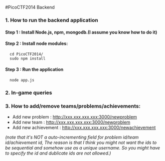#PicoCTF2014 Backend
### 1. How to run the backend application
#### Step 1 : Install Node.js, npm, mongodb.(I assume you know how to do it)
#### Step 2 : Install node modules:
      cd PicoCTF2014/
      sudo npm install
#### Step 3 : Run the application
      node app.js
      
### 2. In-game queries


### 3. How to add/remove teams/problems/achievements:
- Add new problem : http://xxx.xxx.xxx.xxx:3000/newproblem
- Add new team : http://xxx.xxx.xxx.xxx:3000/newproblem
- Add new achievement : http://xxx.xxx.xxx.xxx:3000/newachievement

*(note that it's NOT a auto-incrementing field for problem id/team id/achievement id, The reason is that I think you might not want the ids to be sequential and somehow use as a unique username. So you might have to specify the id and dublicate ids are not allowed.)*

